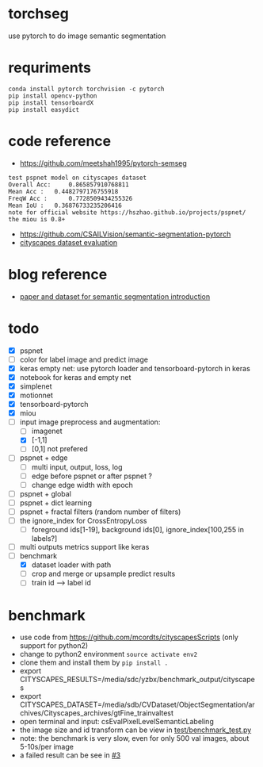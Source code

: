# torchseg
use pytorch to do image semantic segmentation

# requriments
```
conda install pytorch torchvision -c pytorch
pip install opencv-python
pip install tensorboardX
pip install easydict
```

# code reference
- https://github.com/meetshah1995/pytorch-semseg
```
test pspnet model on cityscapes dataset
Overall Acc: 	 0.865857910768811
Mean Acc : 	 0.4482797176755918
FreqW Acc : 	 0.7728509434255326
Mean IoU : 	 0.36876733235206416
note for official website https://hszhao.github.io/projects/pspnet/
the miou is 0.8+
```
- https://github.com/CSAILVision/semantic-segmentation-pytorch
- [cityscapes dataset evaluation](https://github.com/mcordts/cityscapesScripts)

# blog reference
- [paper and dataset for semantic segmentation introduction](https://meetshah1995.github.io/semantic-segmentation/deep-learning/pytorch/visdom/2017/06/01/semantic-segmentation-over-the-years.html#sec_datasets)

# todo
- [x] pspnet
- [ ] color for label image and predict image
- [x] keras empty net: use pytorch loader and tensorboard-pytorch in keras
- [x] notebook for keras and empty net
- [x] simplenet
- [x] motionnet
- [x] tensorboard-pytorch
- [x] miou
- [ ] input image preprocess and augmentation: 
    - [ ] imagenet
    - [x] [-1,1]
    - [ ] [0,1] not prefered
- [ ] pspnet + edge
    - [ ] multi input, output, loss, log
    - [ ] edge before pspnet or after pspnet ?
    - [ ] change edge width with epoch
- [ ] pspnet + global
- [ ] pspnet + dict learning
- [ ] pspnet + fractal filters (random number of filters)
- [ ] the ignore_index for CrossEntropyLoss
    - [ ] foreground ids[1-19], background ids[0], ignore_index[100,255 in labels?]
- [ ] multi outputs metrics support like keras
- [ ] benchmark
    - [x] dataset loader with path
    - [ ] crop and merge or upsample predict results
    - [ ] train id --> label id
    
# benchmark
- use code from https://github.com/mcordts/cityscapesScripts (only support for python2)
- change to python2 environment `source activate env2`
- clone them and install them by `pip install .`
- export CITYSCAPES_RESULTS=/media/sdc/yzbx/benchmark_output/cityscapes
- export CITYSCAPES_DATASET=/media/sdb/CVDataset/ObjectSegmentation/archives/Cityscapes_archives/gtFine_trainvaltest
- open terminal and input: csEvalPixelLevelSemanticLabeling
- the image size and id transform can be view in [test/benchmark_test.py](test/benchmark_test.py)
- note: the benchmark is very slow, even for only 500 val images, about 5-10s/per image
- a failed result can be see in [#3](https://github.com/ISCAS007/torchseg/issues/3)
